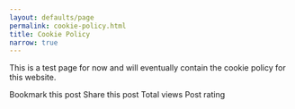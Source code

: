 ```yaml
---
layout: defaults/page
permalink: cookie-policy.html
title: Cookie Policy
narrow: true
---
```


This is a test page for now and will eventually contain the cookie policy for this website.

Bookmark this post
Share this post
Total views
Post rating 